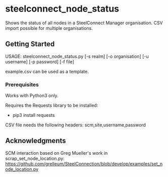 # steelconnect_node_status
Shows the status of all nodes in a SteelConnect Manager organisation. CSV import possible for multiple organisations.

## Getting Started
USAGE:
    steelconnect_node_status.py [-s realm] [-o organisation] [-u username] [-p password] [-f file]

example.csv can be used as a template.

### Prerequisites
Works with Python3 only.

Requires the Requests library to be installed:
- pip3 install requests

CSV file needs the following headers:
    scm,site,username,password

## Acknowledgments
SCM interaction based on Greg Mueller's work in scrap_set_node_location.py:
https://github.com/grelleum/SteelConnection/blob/develop/examples/set_node_location.py